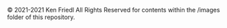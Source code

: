 © 2021-2021 Ken Friedl All Rights Reserved for contents within the /images folder of this repository.
